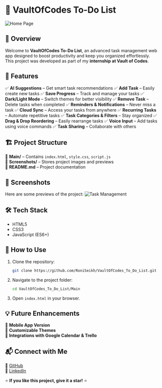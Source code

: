 
# 📌 VaultOfCodes To-Do List

![Home Page](Screenshots/home.png)

## 🚀 Overview
Welcome to **VaultOfCodes To-Do List**, an advanced task management web app designed to boost productivity and keep you organized effortlessly. This project was developed as part of my **internship at Vault of Codes**. 

## 🌟 Features
✅ **AI Suggestions** – Get smart task recommendations
✅ **Add Task** – Easily create new tasks
✅ **Save Progress** – Track and manage your tasks
✅ **Dark/Light Mode** – Switch themes for better visibility
✅ **Remove Task** – Delete tasks when completed
✅ **Reminders & Notifications** – Never miss a task
✅ **Cloud Sync** – Access your tasks from anywhere
✅ **Recurring Tasks** – Automate repetitive tasks
✅ **Task Categories & Filters** – Stay organized
✅ **Drag & Drop Reordering** – Easily rearrange tasks
✅ **Voice Input** – Add tasks using voice commands
✅ **Task Sharing** – Collaborate with others

## 🏗️ Project Structure
📂 **Main/** – Contains `index.html`, `style.css`, `script.js`  
📂 **Screenshots/** – Stores project images and previews  
📄 **README.md** – Project documentation

## 📸 Screenshots
Here are some previews of the project:
![Task Management](Screenshots/tasks.png)

## 🛠️ Tech Stack
- HTML5
- CSS3
- JavaScript (ES6+)

## 🎯 How to Use
1. Clone the repository:
   ```sh
   git clone https://github.com/RoniSeikh/VaultOfCodes_To_Do_List.git
   ```
2. Navigate to the project folder:
   ```sh
   cd VaultOfCodes_To_Do_List/Main
   ```
3. Open `index.html` in your browser.

## 💡 Future Enhancements
🔹 **Mobile App Version**  
🔹 **Customizable Themes**  
🔹 **Integrations with Google Calendar & Trello**  

## 📬 Connect with Me
🔗 [GitHub](https://github.com/RoniSeikh)  
🔗 [LinkedIn](https://www.linkedin.com/in/roni-seikh/)  

⭐ **If you like this project, give it a star!** ⭐


